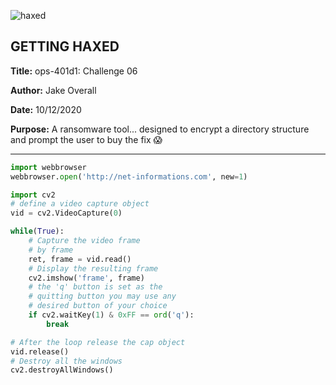 ![haxed](../assets/img/haxed.png)

GETTING HAXED
---------------

**Title:** ops-401d1: Challenge 06

**Author:** Jake Overall

**Date:** 10/12/2020

**Purpose:** A ransomware tool... designed to encrypt a directory structure and prompt the user to buy the fix 😱

---
```py
import webbrowser
webbrowser.open('http://net-informations.com', new=1)

import cv2 
# define a video capture object 
vid = cv2.VideoCapture(0) 

while(True): 
	# Capture the video frame 
	# by frame 
	ret, frame = vid.read() 
	# Display the resulting frame 
	cv2.imshow('frame', frame) 
	# the 'q' button is set as the 
	# quitting button you may use any 
	# desired button of your choice 
	if cv2.waitKey(1) & 0xFF == ord('q'): 
		break

# After the loop release the cap object 
vid.release() 
# Destroy all the windows 
cv2.destroyAllWindows() 


```
